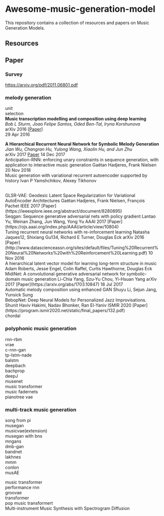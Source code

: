 # Awesome-music-generation-model
This repository contains a collection of resources and papers on Music Generation Models.

## Resources


## Paper
### Survey
https://arxiv.org/pdf/2011.06801.pdf


### melody generation
unit 
<br>
selection
<br>
**Music transcription modelling and composition using deep learning** \
*Bob L Sturm, Joao Felipe Santos, Oded Ben-Tal, Iryna Korshunova* \
arXiv 2016 [[Paper](https://arxiv.org/abs/1604.08723)] \
29 Apr 2016

**A Hierarchical Recurrent Neural Network for Symbolic Melody Generation** \
*Jian Wu, Changran Hu, Yulong Wang, Xiaolin Hu, and Jun Zhu* \
arXiv 2017 [Paper](https://arxiv.org/abs/1712.05274)
14 Dec 2017
<br>
Anticipation-RNN: enforcing unary constraints in sequence generation, with application to interactive music generation
Gaëtan Hadjeres, Frank Nielsen
20 Nov 2018
<br>
Music generation with variational recurrent autoencoder supported by history
Ivan P Yamshchikov, Alexey Tikhonov

<br>
GLSR-VAE: Geodesic Latent Space Regularization for Variational AutoEncoder Architectures
Gaëtan Hadjeres, Frank Nielsen, François Pachet
IEEE 2017 [Paper](https://ieeexplore.ieee.org/abstract/document/8280895)

<br>
Seqgan: Sequence generative adversarial nets with policy gradient
Lantao Yu, Weinan Zhang, Jun Wang, Yong Yu
AAAI 2017 [Paper](https://ojs.aaai.org/index.php/AAAI/article/view/10804)

<br>
Tuning recurrent neural networks with re-inforcement learning
Natasha Jaques12, Shixiang Gu134, Richard E Turner, Douglas Eck
arXiv 2016 [Paper](http://www.datascienceassn.org/sites/default/files/Tuning%20Recurrent%20Neural%20Networks%20with%20Reinforcement%20Learning.pdf)
10 Nov 2016
<br>
A hierarchical latent vector model for learning long-term structure in music
Adam Roberts, Jesse Engel, Colin Raffel, Curtis Hawthorne, Douglas Eck
<br>
MidiNet: A convolutional generative adversarial network for symbolic-domain music generation
Li-Chia Yang, Szu-Yu Chou, Yi-Hsuan Yang
arXiv 2017 [Paper](https://arxiv.org/abs/1703.10847)
18 Jul 2017
<br>
Automatic melody composition using enhanced GAN
Shuyu Li, Sejun Jang, Yunsick Sung

<br>
BebopNet: Deep Neural Models for Personalized Jazz Improvisations.
Shunit Haviv Hakimi, Nadav Bhonker, Ran El-Yaniv
ISMIR 2020 [Paper](https://program.ismir2020.net/static/final_papers/132.pdf)
<br>
chordal


### polyphonic music generation
rnn-rbm
<br>
vrae
<br>
c-rnn-gan
<br>
tp-lstm-nade
<br>
balstm
<br>
deepbach
<br>
bachprop
<br>
deepJ
<br>
musenet
<br>
music transformer
<br>
music fadernets
<br>
pianotree vae

### multi-track music generation
song from pi
<br>
musegan
<br>
musicvae(extension)
<br>
musegan with bns
<br>
mngans
<br>
dmb-gan
<br>
bandnet
<br>
lakhnes
<br>
mmm
<br>
conlon
<br>
musAE


music transformer
<br>
performance rnn
<br>
groovae
<br>
transformer
<br>
pop music transformert
<br>
Multi-instrument Music Synthesis with Spectrogram Diffusion 
